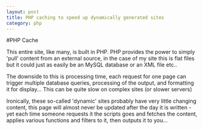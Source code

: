 ```yaml
---
layout: post
title: PHP caching to speed up dynamically generated sites
category: php
---
```


#PHP Cache

This entire site, like many, is built in PHP. PHP provides the power to simply 'pull' content from an external source, in the case of my site this is flat files but it could just as easily be an MySQL database or an XML file etc..


The downside to this is processing time, each request for one page can trigger multiple database queries, processing of the output, and formatting it for display... This can be quite slow on complex sites (or slower servers)


Ironically, these so-called 'dynamic' sites probably have very little changing content, this page will almost never be updated after the day it is written - yet each time someone requests it the scripts goes and fetches the content, applies various functions and filters to it, then outputs it to you...
